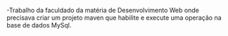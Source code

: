-Trabalho da faculdado da matéria de Desenvolvimento Web onde precisava criar um projeto maven que habilite e execute uma operação na base de dados MySql.
